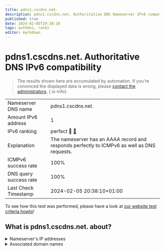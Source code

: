 ```yaml
---
title: pdns1.cscdns.net.
description: pdns1.cscdns.net. Authoritative DNS Nameserver IPv6 compatibility
published: true
date: 2024-02-05T19:38:10
tags: authdns, rank1
editor: markdown
---
```


# pdns1.cscdns.net. Authoritative DNS IPv6 compatibility

> The results shown here are accumulated by automation. If you're convinced the displayed data is wrong, please [contact the administrators](/howto/chat). 
{.is-info}




|   |   |
| - | - |
| Nameserver DNS name | pdns1.cscdns.net.
| Amount IPv6 address | 1
| IPv6 ranking | perfect :1st_place_medal: [🔗](/howto/ranking) |
| Explanation | The nameserver has an AAAA record and responds perfectly to ICMPv6 as well as DNS requests. |
| ICMPv6 success rate | 100%|
| DNS query success rate | 100% |
| Last Check Timestamp | 2024-02-05 20:38:10+01:00 |

To see how this test was performed, please have a look at [our website test criteria howto](/howto/testcriteria/authdns)!


## What is pdns1.cscdns.net. about?




<details>
<summary>Nameserver's IP addresses</summary>

2610:a1:1022::100

</details>



<details>
<summary>Associated domain names</summary>

groupebpce.com

www.bayer.com

</details>
